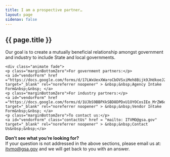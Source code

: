 ```yaml
---
title: I am a prospective partner…
layout: page
sidenav: false
---
```


<section class="grid-container border-bottom border-gray-30 padding-left-0 padding-right-1 animate fade">
<h1 class="margin-top-0">{{ page.title }}</h1>

  <div class="margin-bottom-2">
  <p>Our goal is to create a mutually beneficial relationship amongst government and industry to include State and local governments.</p>

    <div class="animate fade">
    <p class="marginBottomZero">For government partners:</p>
    <a id="vendorForm" href ="https://docs.google.com/forms/d/17LWxUexXWaroCbOVSxiMeh8Bijk9JHdkoeJ2yNu89QE/edit" target="_blank" rel="noreferrer noopener" > &nbsp;&nbsp;Agency Intake Form&nbsp;&nbsp; </a> 
    <p class="marginBottomZero">For industry partners:</p>
    <a id="vendorForm" href ="https://docs.google.com/forms/d/1UJbS9BBPXkSBD8DPDxU1OYOCosIEo_MrZW6qB10LsZA/edit" target="_blank" rel="noreferrer noopener" > &nbsp;&nbsp;Vendor Intake Form&nbsp;&nbsp; </a> 
    <p class="marginBottomZero">To contact us:</p>
    <a id="vendorForm" class="contactUs" href = "mailto: ITVMO@gsa.gov" target="_blank" rel="noreferrer noopener" > &nbsp;&nbsp;Contact Us&nbsp;&nbsp;</a> 

  </div>
  </div> 
</section>

<section class="grid-container padding-left-0 padding-right-1">
<p><strong>Don’t see what you’re looking for?</strong><br>
If your question is not addressed in the above sections, please email us at: <a href="mailto:itvmo@gsa.gov">itvmo@gsa.gov</a> and we will get back to you with an answer.</p>
</section>


